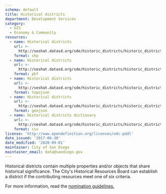 ```yaml
---
schema: default
title: Historical districts
department: Development Services
category:
  - GIS
  - Economy & Community
resources:
  - name: Historical districts
    url: >-
      http://seshat.datasd.org/sde/historic_districts/historic_districts_datasd.zip
    format: shp
  - name: Historical districts
    url: >-
      http://seshat.datasd.org/sde/historic_districts/historic_districts_datasd.pbf
    format: pbf
  - name: Historical districts
    url: >-
      http://seshat.datasd.org/sde/historic_districts/historic_districts_datasd.topojson
    format: topojson
  - name: Historical districts
    url: >-
      http://seshat.datasd.org/sde/historic_districts/historic_districts_datasd.geojson
    format: geojson
  - name: Historical districts dictionary
    url: >-
      http://seshat.datasd.org/sde/historic_districts/historic_districts_dictionary_datasd.csv
    format: csv
license: 'http://www.opendefinition.org/licenses/odc-pddl'
date_issued: '2017-06-30'
date_modified: '2020-09-01'
maintainer: City of San Diego
maintainer_email: data@sandiego.gov
---
```

Historical districts contain multiple properties and/or objects that share historical significance. The City's Historical Resources Board can establish a district if the contributing resources meet one of six criteria.
<!--more-->
For more information, read the <a href="https://www.sandiego.gov/sites/default/files/legacy//planning/programs/historical/pdf/111027districtpolicy41.pdf" target="_blank" rel="noopener">nomination guidelines.</a>